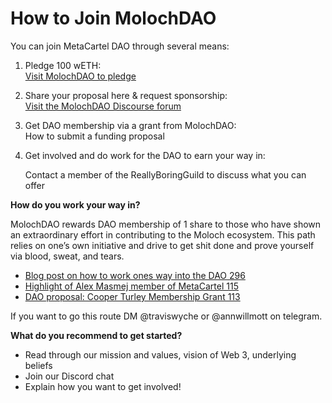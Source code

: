 # How to Join MolochDAO

You can join MetaCartel DAO through several means:

1. Pledge 100 wETH:\
   [Visit MolochDAO to pledge](https://app.daohaus.club/dao/0x1/0x519f9662798c2e07fbd5b30c1445602320c5cf5b)
2. Share your proposal here & request sponsorship:\
   [Visit the MolochDAO Discourse forum](https://forum.daohaus.club/c/moloch-rises)
3. Get DAO membership via a grant from MolochDAO:\
   How to submit a funding proposal
4.  Get involved and do work for the DAO to earn your way in:

    Contact a member of the ReallyBoringGuild to discuss what you can offer

**How do you work your way in?**

MolochDAO rewards DAO membership of 1 share to those who have shown an extraordinary effort in contributing to the Moloch ecosystem. This path relies on one’s own initiative and drive to get shit done and prove yourself via blood, sweat, and tears.

* [Blog post on how to work ones way into the DAO 296](https://medium.com/@AlexMasmej/why-and-how-i-joined-metacartel-4ebebbca555e)
* [Highlight of Alex Masmej member of MetaCartel 115](https://medium.com/metacartel/meet-alex-masmejean-the-metacartel-dropout-41a13d3cd6c3)
* [DAO proposal: Cooper Turley Membership Grant 113](https://forum.metacartel.org/t/dao-proposal-cooper-turley-membership-grant/342)

If you want to go this route DM @traviswyche or @annwillmott on telegram.

**What do you recommend to get started?**

* Read through our mission and values, vision of Web 3, underlying beliefs
* Join our Discord chat
* Explain how you want to get involved!

